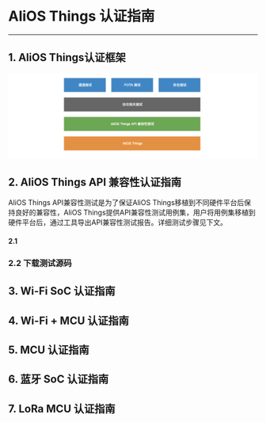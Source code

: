# AliOS Things 认证指南

---

## 1. AliOS Things认证框架

![](/assets/certificate_framework.png)

## 2. AliOS Things API 兼容性认证指南

AliOS Things API兼容性测试是为了保证AliOS Things移植到不同硬件平台后保持良好的兼容性，AliOS Things提供API兼容性测试用例集，用户将用例集移植到硬件平台后，通过工具导出API兼容性测试报告。详细测试步骤见下文。

#### 2.1 

### 2.2 下载测试源码

## 3. Wi-Fi SoC 认证指南

## 4. Wi-Fi + MCU 认证指南

## 5. MCU 认证指南

## 6. 蓝牙 SoC 认证指南

## 7. LoRa MCU 认证指南



